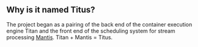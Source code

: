 ## Why is it named Titus?

The project began as a pairing of the back end of the container execution engine Titan and the front end of the scheduling system for stream processing [Mantis](https://medium.com/netflix-techblog/stream-processing-with-mantis-78af913f51a6). Titan + Mantis = Titus.
